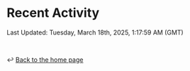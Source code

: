 # Recent Activity

<!--RECENT_ACTIVITY:start-->
<!--RECENT_ACTIVITY:end-->

<!--RECENT_ACTIVITY:last_update-->
Last Updated: Tuesday, March 18th, 2025, 1:17:59 AM (GMT)
<!--RECENT_ACTIVITY:last_update_end-->

<br>

↩️ [Back to the home page](/README.md)
